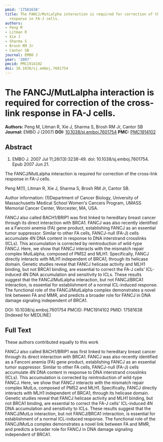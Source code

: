 ```yaml
---
pmid: '17581638'
title: The FANCJ/MutLalpha interaction is required for correction of the cross-link
  response in FA-J cells.
authors:
- Peng M
- Litman R
- Xie J
- Sharma S
- Brosh RM Jr
- Cantor SB
journal: EMBO J
year: '2007'
pmcid: PMC1914102
doi: 10.1038/sj.emboj.7601754
---
```


# The FANCJ/MutLalpha interaction is required for correction of the cross-link response in FA-J cells.
**Authors:** Peng M, Litman R, Xie J, Sharma S, Brosh RM Jr, Cantor SB
**Journal:** EMBO J (2007)
**DOI:** [10.1038/sj.emboj.7601754](https://doi.org/10.1038/sj.emboj.7601754)
**PMC:** [PMC1914102](https://www.ncbi.nlm.nih.gov/pmc/articles/PMC1914102/)

## Abstract

1. EMBO J. 2007 Jul 11;26(13):3238-49. doi: 10.1038/sj.emboj.7601754. Epub 2007
Jun  21.

The FANCJ/MutLalpha interaction is required for correction of the cross-link 
response in FA-J cells.

Peng M(1), Litman R, Xie J, Sharma S, Brosh RM Jr, Cantor SB.

Author information:
(1)Department of Cancer Biology, University of Massachusetts Medical School 
Women's Cancers Program, UMASS Memorial Cancer Center, Worcester, MA, USA.

FANCJ also called BACH1/BRIP1 was first linked to hereditary breast cancer 
through its direct interaction with BRCA1. FANCJ was also recently identified as 
a Fanconi anemia (FA) gene product, establishing FANCJ as an essential tumor 
suppressor. Similar to other FA cells, FANCJ-null (FA-J) cells accumulate 4N DNA 
content in response to DNA interstrand crosslinks (ICLs). This accumulation is 
corrected by reintroduction of wild-type FANCJ. Here, we show that FANCJ 
interacts with the mismatch repair complex MutLalpha, composed of PMS2 and MLH1. 
Specifically, FANCJ directly interacts with MLH1 independent of BRCA1, through 
its helicase domain. Genetic studies reveal that FANCJ helicase activity and 
MLH1 binding, but not BRCA1 binding, are essential to correct the FA-J cells' 
ICL-induced 4N DNA accumulation and sensitivity to ICLs. These results suggest 
that the FANCJ/MutLalpha interaction, but not FANCJ/BRCA1 interaction, is 
essential for establishment of a normal ICL-induced response. The functional 
role of the FANCJ/MutLalpha complex demonstrates a novel link between FA and 
MMR, and predicts a broader role for FANCJ in DNA damage signaling independent 
of BRCA1.

DOI: 10.1038/sj.emboj.7601754
PMCID: PMC1914102
PMID: 17581638 [Indexed for MEDLINE]

## Full Text

These authors contributed equally to this work

FANCJ also called BACH1/BRIP1 was first linked to hereditary breast cancer through its direct interaction with BRCA1. FANCJ was also recently identified as a Fanconi anemia (FA) gene product, establishing FANCJ as an essential tumor suppressor. Similar to other FA cells, FANCJ-null (FA-J) cells accumulate 4N DNA content in response to DNA interstrand crosslinks (ICLs). This accumulation is corrected by reintroduction of wild-type FANCJ. Here, we show that FANCJ interacts with the mismatch repair complex MutLα, composed of PMS2 and MLH1. Specifically, FANCJ directly interacts with MLH1 independent of BRCA1, through its helicase domain. Genetic studies reveal that FANCJ helicase activity and MLH1 binding, but not BRCA1 binding, are essential to correct the FA-J cells' ICL-induced 4N DNA accumulation and sensitivity to ICLs. These results suggest that the FANCJ/MutLα interaction, but not FANCJ/BRCA1 interaction, is essential for establishment of a normal ICL-induced response. The functional role of the FANCJ/MutLα complex demonstrates a novel link between FA and MMR, and predicts a broader role for FANCJ in DNA damage signaling independent of BRCA1.
